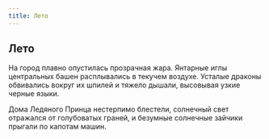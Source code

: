 ```yaml
---
title: Лето
---
```

## Лето

На город плавно опустилась прозрачная жара. Янтарные иглы центральных башен расплывались в текучем воздухе. Усталые драконы обвивались вокруг их шпилей и тяжело дышали, высовывая узкие черные языки.

Дома Ледяного Принца нестерпимо блестели, солнечный свет отражался от голубоватых граней, и безумные солнечные зайчики прыгали по капотам машин.